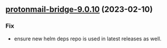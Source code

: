 

## [protonmail-bridge-9.0.10](https://github.com/truecharts/charts/compare/protonmail-bridge-9.0.9...protonmail-bridge-9.0.10) (2023-02-10)

### Fix

- ensure new helm deps repo is used in latest releases as well.
  
  
